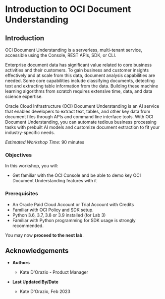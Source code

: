 # Introduction to OCI Document Understanding

## Introduction

OCI Document Understanding is a serverless, multi-tenant service, accessible using the Console, REST APIs, SDK, or CLI.

Enterprise document data has significant value related to core business activities and their customers. To gain business and customer insights effectively and at scale from this data, document analysis capabilities are needed. Some core capabilities include classifying documents, detecting text and extracting table information from the data. Building these machine learning algorithms from scratch requires extensive time, data, and data science expertise. 

Oracle Cloud Infrastructure (OCI) Document Understanding is an AI service that enables developers to extract text, tables, and other key data from document files through APIs and command line interface tools. With OCI Document Understanding, you can automate tedious business processing tasks with prebuilt AI models and customize document extraction to fit your industry-specific needs.

*Estimated Workshop Time*: 90 minutes


### Objectives

In this workshop, you will:

* Get familiar with the OCI Console and be able to demo key OCI Document Understanding features with it


### Prerequisites
* An Oracle Paid Cloud Account or Trial Account with Credits
* Familiar with OCI Policy and SDK setup.
* Python 3.6, 3.7, 3.8 or 3.9 installed (for Lab 3)
* Familiar with Python programming for SDK usage is strongly recommended.

You may now **proceed to the next lab**.

## Acknowledgements
* **Authors**
    * Kate D'Orazio - Product Manager


* **Last Updated By/Date**
    * Kate D'Orazio, Feb 2023
